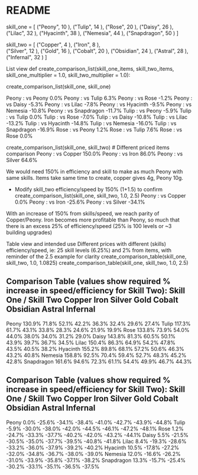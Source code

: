 # README

skill_one = [
    ("Peony",        10  ),    ("Tulip",        14  ),
    ("Rose",         20  ),    ("Daisy",        26  ),
    ("Lilac",        32  ),    ("Hyacinth",     38  ),
    ("Nemesia",      44  ),    ("Snapdragon",   50  )
]

skill_two = [
    ("Copper",     4  ),    ("Iron",       8  ),    
    ("Silver",    12  ),    ("Gold",      16  ),
    ("Cobalt",    20  ),    ("Obsidian",  24  ),
    ("Astral",    28  ),    ("Infernal",  32  )
]

List view
def create_comparison_list(skill_one_items, skill_two_items, skill_one_multiplier = 1.0, skill_two_multiplier = 1.0):

create_comparison_list(skill_one, skill_one)

Peony               : vs Peony                                 0.0%
Peony               : vs Tulip                                 6.3%
Peony               : vs Rose                                 -1.2%
Peony               : vs Daisy                                -5.3%
Peony               : vs Lilac                                -7.8%
Peony               : vs Hyacinth                             -9.5%
Peony               : vs Nemesia                             -10.8%
Peony               : vs Snapdragon                          -11.7%
Tulip               : vs Peony                                -5.9%
Tulip               : vs Tulip                                 0.0%
Tulip               : vs Rose                                 -7.0%
Tulip               : vs Daisy                               -10.8%
Tulip               : vs Lilac                               -13.2%
Tulip               : vs Hyacinth                            -14.8%
Tulip               : vs Nemesia                             -16.0%
Tulip               : vs Snapdragon                          -16.9%
Rose                : vs Peony                                 1.2%
Rose                : vs Tulip                                 7.6%
Rose                : vs Rose                                  0.0%

create_comparison_list(skill_one, skill_two) # Different priced items comparison 
Peony               : vs Copper                              150.0%
Peony               : vs Iron                                 86.0%
Peony               : vs Silver                               64.6%

We would need 150% in efficiency and skill to make as much Peony with same skills.  Items take same time to create, copper gives 4g, Peony 10g.

- Modify skill_two efficiency/speed by 150% (1+1.5) to confirm
create_comparison_list(skill_one, skill_two, 1.0, 2.5)
Peony               : vs Copper                                0.0%
Peony               : vs Iron                                -25.6%
Peony               : vs Silver                              -34.1%

With an increase of 150% from skills/speed, we reach parity of Copper/Peony.
Iron becomes more profitable than Peony, so much that there is an excess 25% of efficiency/speed (25% is 100 levels or ~3 building upgrades)


Table view and intended use
Different prices with different (skills) efficiency/speed, ie: 25 skill levels (6.25%) and 2% from items, with reminder of the 2.5 example for clarity
create_comparison_table(skill_one, skill_two, 1.0, 1.0825)
create_comparison_table(skill_one, skill_two, 1.0, 2.5)


Comparison Table (values show required % increase in speed/efficiency for Skill Two):
Skill One / Skill Two  Copper  Iron   Silver  Gold   Cobalt  Obsidian  Astral  Infernal
---------------------------------------------------------------------------------------
Peony                  130.9%  71.8%  52.1%   42.2%  36.3%   32.4%     29.6%   27.4%
Tulip                  117.3%  61.7%  43.1%   33.8%  28.3%   24.6%     21.9%   19.9%
Rose                   133.8%  73.9%  54.0%   44.0%  38.0%   34.0%     31.2%   29.0%
Daisy                  143.8%  81.3%  60.5%   50.1%  43.9%   39.7%     36.7%   34.5%
Lilac                  150.4%  86.3%  64.9%   54.2%  47.8%   43.5%     40.5%   38.2%
Hyacinth               155.2%  89.8%  68.1%   57.2%  50.6%   46.3%     43.2%   40.8%
Nemesia                158.8%  92.5%  70.4%   59.4%  52.7%   48.3%     45.2%   42.8%
Snapdragon             161.6%  94.6%  72.3%   61.1%  54.4%   49.9%     46.7%   44.3%

Comparison Table (values show required % increase in speed/efficiency for Skill Two):
Skill One / Skill Two  Copper  Iron    Silver  Gold    Cobalt  Obsidian  Astral  Infernal
-----------------------------------------------------------------------------------------
Peony                  0.0%    -25.6%  -34.1%  -38.4%  -41.0%  -42.7%    -43.9%  -44.8%
Tulip                  -5.9%   -30.0%  -38.0%  -42.0%  -44.5%  -46.1%    -47.2%  -48.1%
Rose                   1.2%    -24.7%  -33.3%  -37.7%  -40.2%  -42.0%    -43.2%  -44.1%
Daisy                  5.5%    -21.5%  -30.5%  -35.0%  -37.7%  -39.5%    -40.8%  -41.8%
Lilac                  8.4%    -19.3%  -28.6%  -33.2%  -36.0%  -37.9%    -39.2%  -40.2%
Hyacinth               10.5%   -17.8%  -27.2%  -32.0%  -34.8%  -36.7%    -38.0%  -39.0%
Nemesia                12.0%   -16.6%  -26.2%  -31.0%  -33.9%  -35.8%    -37.1%  -38.2%
Snapdragon             13.3%   -15.7%  -25.4%  -30.2%  -33.1%  -35.1%    -36.5%  -37.5%